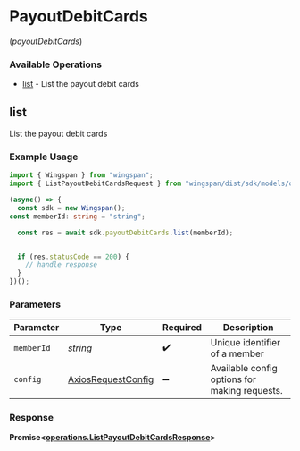 # PayoutDebitCards
(*payoutDebitCards*)

### Available Operations

* [list](#list) - List the payout debit cards

## list

List the payout debit cards

### Example Usage

```typescript
import { Wingspan } from "wingspan";
import { ListPayoutDebitCardsRequest } from "wingspan/dist/sdk/models/operations";

(async() => {
  const sdk = new Wingspan();
const memberId: string = "string";

  const res = await sdk.payoutDebitCards.list(memberId);


  if (res.statusCode == 200) {
    // handle response
  }
})();
```

### Parameters

| Parameter                                                    | Type                                                         | Required                                                     | Description                                                  |
| ------------------------------------------------------------ | ------------------------------------------------------------ | ------------------------------------------------------------ | ------------------------------------------------------------ |
| `memberId`                                                   | *string*                                                     | :heavy_check_mark:                                           | Unique identifier of a member                                |
| `config`                                                     | [AxiosRequestConfig](https://axios-http.com/docs/req_config) | :heavy_minus_sign:                                           | Available config options for making requests.                |


### Response

**Promise<[operations.ListPayoutDebitCardsResponse](../../models/operations/listpayoutdebitcardsresponse.md)>**

